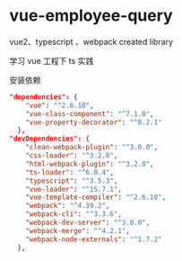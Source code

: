 # vue-employee-query
vue2、typescript 、webpack created library 

学习 vue 工程下 ts 实践

安装依赖
```json
"dependencies": {
    "vue": "^2.6.10",
    "vue-class-component": "^7.1.0",
    "vue-property-decorator": "^8.2.1"
  },
"devDependencies": {
    "clean-webpack-plugin": "^3.0.0",
    "css-loader": "^3.2.0",
    "html-webpack-plugin": "^3.2.0",
    "ts-loader": "^6.0.4",
    "typescript": "^3.5.3",
    "vue-loader": "^15.7.1",
    "vue-template-compiler": "^2.6.10",
    "webpack": "^4.39.2",
    "webpack-cli": "^3.3.6",
    "webpack-dev-server": "^3.8.0",
    "webpack-merge": "^4.2.1",
    "webpack-node-externals": "^1.7.2"
  },
```
